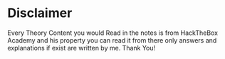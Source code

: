 # Disclaimer 

Every Theory Content you would Read in the notes is from HackTheBox Academy and his property you can read it from there only answers and explanations if exist are written by me.
Thank You!
